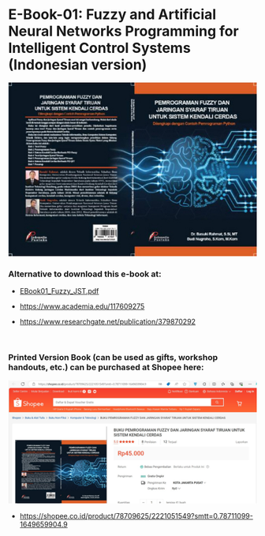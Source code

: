# E-Book-01: Fuzzy and Artificial Neural Networks Programming for Intelligent Control Systems (Indonesian version)

<p align="center">
  <img src="https://github.com/bsrahmat/ebook-01/blob/main/buku1.jpg" alt="" class="img-responsive" width="700">
</p>

### Alternative to download this e-book at:

- <a href="https://github.com/bsrahmat/ebook-01/blob/main/EBook01_Fuzzy_JST.pdf" target="_blank">EBook01_Fuzzy_JST.pdf</a>

- <a href="https://www.academia.edu/117609275" target="_blank">https://www.academia.edu/117609275</a>

- <a href="https://www.researchgate.net/publication/379870292" target="_blank">https://www.researchgate.net/publication/379870292</a>

<br>

### Printed Version Book (can be used as gifts, workshop handouts, etc.) can be purchased at Shopee here:

<p align="center">
<a href="https://shopee.co.id/product/78709625/2221051549?smtt=0.78711099-1649659904.9" target="_blank"><img src="https://github.com/bsrahmat/ebook-01/blob/main/shopee_book01.jpg" alt="" class="img-responsive" width="700">
</a>
</p>

- <a href="https://shopee.co.id/product/78709625/2221051549?smtt=0.78711099-1649659904.9" target="_blank">https://shopee.co.id/product/78709625/2221051549?smtt=0.78711099-1649659904.9</a>
